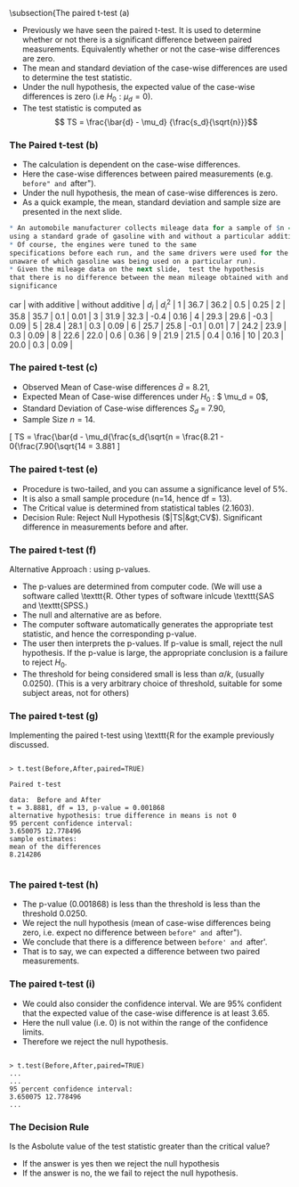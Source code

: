 

\subsection{The paired t-test (a)


*  Previously we have seen the paired t-test. It is used to determine whether or
not there is a significant difference between paired measurements. Equivalently whether or not
the case-wise differences are zero.
*  The mean and standard deviation of the case-wise differences are used to determine the test statistic.
*  Under the null hypothesis, the expected value of the case-wise differences is zero (i.e $H_0 : \mu_d = 0$).
*  The test statistic is computed as
$$ TS = \frac{\bar{d} - \mu_d} {\frac{s_d}{\sqrt{n}}}$$





### The Paired t-test (b)

*  The calculation is dependent on the case-wise differences.
*  Here the case-wise differences between paired measurements (e.g. ``before" and ``after").
*  Under the null hypothesis, the mean of case-wise differences is zero.
*  As a quick example, the mean, standard deviation and sample size are presented in the next slide.




```R
* An automobile manufacturer collects mileage data for a sample of $n = 10$ cars in various weight categories
using a standard grade of gasoline with and without a particular additive. 
* Of course, the engines were tuned to the same
specifications before each run, and the same drivers were used for the two gasoline conditions (with the driver in fact being
unaware of which gasoline was being used on a particular run). 
* Given the mileage data on the next slide,  test the hypothesis
that there is no difference between the mean mileage obtained with and without the additive, using the 5 percent level of
significance 


```



car  |  with additive  |  without additive  |  $d_i$  |  $d^2_i$ | 
1 | 36.7 | 36.2 | 0.5 | 0.25 | 
2 | 35.8 | 35.7 | 0.1 | 0.01 | 
3 | 31.9 | 32.3 | -0.4 | 0.16 | 
4 | 29.3 | 29.6 | -0.3 | 0.09 | 
5 | 28.4 | 28.1 | 0.3 | 0.09 | 
6 | 25.7 | 25.8 | -0.1 | 0.01 | 
7 | 24.2 | 23.9 | 0.3 | 0.09 | 
8 | 22.6 | 22.0 | 0.6 | 0.36 | 
9 | 21.9 | 21.5 | 0.4 | 0.16 | 
10 | 20.3 | 20.0 | 0.3 | 0.09 | 

### The paired t-test (c)

*  Observed Mean of Case-wise differences $\bar{d}$ = 8.21,
*  Expected Mean of Case-wise differences under $H_0$ : $ \mu_d = 0$,
*  Standard Deviation of Case-wise differences $S_d$ = 7.90,
*  Sample Size $n=14$.



\[ TS = \frac{\bar{d - \mu_d{\frac{s_d{\sqrt{n = \frac{8.21 - 0{\frac{7.90{\sqrt{14 = 3.881 \]


### The paired t-test (e)


*  Procedure is two-tailed, and you can assume a significance level of 5\%.
*  It is also a small sample procedure (n=14, hence df = 13).
*  The Critical value is determined from statistical tables (2.1603).
*  Decision Rule: Reject Null Hypothesis ($|TS|&gt;CV$). Significant difference in measurements before and after.




### The paired t-test (f)
Alternative Approach : using p-values.

*  The p-values are determined from computer code. (We will use a software called \texttt{R. Other types of software inlcude \texttt{SAS and \texttt{SPSS.)
*  The null and alternative are as before.
*  The computer software automatically generates the appropriate test statistic, and hence the corresponding p-value.
*  The user then interprets the p-values. If p-value is small, reject the null hypothesis. If the p-value is large, the appropriate conclusion is a failure to reject $H_0$.
*  The threshold for being considered small is less than $\alpha/k$, (usually 0.0250). (This is a very arbitrary choice of threshold, suitable for some subject areas, not for others)







### The paired t-test (g)
Implementing the paired t-test using \texttt{R for the example previously discussed.
<pre><code>
&gt; t.test(Before,After,paired=TRUE)

Paired t-test

data:  Before and After
t = 3.8881, df = 13, p-value = 0.001868
alternative hypothesis: true difference in means is not 0
95 percent confidence interval:
3.650075 12.778496
sample estimates:
mean of the differences
8.214286

</code></pre>




### The paired t-test (h)

*  The p-value ($0.001868$) is less than the threshold is less than the threshold $0.0250$.
*  We reject the null hypothesis (mean of case-wise differences being zero, i.e. expect no difference between ``before" and ``after").
*  We conclude that there is a difference between `before' and `after'.
*  That is to say, we can expected a difference between two paired measurements.




### The paired t-test (i)

*  We could also consider the confidence interval. We are $95\%$ confident that the expected value of the case-wise difference is at least 3.65.
*  Here the null value (i.e. 0) is not within the range of the confidence limits.
*  Therefore we reject the null hypothesis.



<pre><code>
&gt; t.test(Before,After,paired=TRUE)
...
...
95 percent confidence interval:
3.650075 12.778496
...
</code></pre>




### The Decision Rule

Is the Asbolute value of the test statistic greater than the critical value?

*  If the answer is yes then we reject the null hypothesis
*  If the answer is no, the we fail to reject the null hypothesis.



```R

```


```R

```
